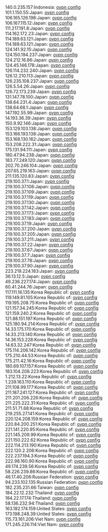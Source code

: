 140.0.235.157:Indonesia: [ovpn config](vpn/140_0_235_157.ovpn)  
101.1.150.55:Japan: [ovpn config](vpn/101_1_150_55.ovpn)  
106.165.126.198:Japan: [ovpn config](vpn/106_165_126_198.ovpn)  
106.167.115.12:Japan: [ovpn config](vpn/106_167_115_12.ovpn)  
111.217.191.8:Japan: [ovpn config](vpn/111_217_191_8.ovpn)  
114.162.172.23:Japan: [ovpn config](vpn/114_162_172_23.ovpn)  
114.189.63.121:Japan: [ovpn config](vpn/114_189_63_121.ovpn)  
114.189.63.121:Japan: [ovpn config](vpn/114_189_63_121.ovpn)  
124.141.92.15:Japan: [ovpn config](vpn/124_141_92_15.ovpn)  
124.150.194.237:Japan: [ovpn config](vpn/124_150_194_237.ovpn)  
124.212.16.86:Japan: [ovpn config](vpn/124_212_16_86.ovpn)  
124.45.146.178:Japan: [ovpn config](vpn/124_45_146_178.ovpn)  
126.114.232.240:Japan: [ovpn config](vpn/126_114_232_240.ovpn)  
126.12.210.113:Japan: [ovpn config](vpn/126_12_210_113.ovpn)  
126.235.108.237:Japan: [ovpn config](vpn/126_235_108_237.ovpn)  
126.5.54.26:Japan: [ovpn config](vpn/126_5_54_26.ovpn)  
126.72.173.239:Japan: [ovpn config](vpn/126_72_173_239.ovpn)  
131.147.78.100:Japan: [ovpn config](vpn/131_147_78_100.ovpn)  
138.64.231.4:Japan: [ovpn config](vpn/138_64_231_4.ovpn)  
138.64.68.1:Japan: [ovpn config](vpn/138_64_68_1.ovpn)  
147.192.55.99:Japan: [ovpn config](vpn/147_192_55_99.ovpn)  
14.193.36.39:Japan: [ovpn config](vpn/14_193_36_39.ovpn)  
150.9.92.146:Japan: [ovpn config](vpn/150_9_92_146.ovpn)  
153.129.103.138:Japan: [ovpn config](vpn/153_129_103_138.ovpn)  
153.166.193.138:Japan: [ovpn config](vpn/153_166_193_138.ovpn)  
153.168.130.162:Japan: [ovpn config](vpn/153_168_130_162.ovpn)  
153.208.222.31:Japan: [ovpn config](vpn/153_208_222_31.ovpn)  
175.131.94.111:Japan: [ovpn config](vpn/175_131_94_111.ovpn)  
180.47.94.238:Japan: [ovpn config](vpn/180_47_94_238.ovpn)  
183.77.249.120:Japan: [ovpn config](vpn/183_77_249_120.ovpn)  
202.70.246.104:Japan: [ovpn config](vpn/202_70_246_104.ovpn)  
207.65.219.163:Japan: [ovpn config](vpn/207_65_219_163.ovpn)  
211.135.120.83:Japan: [ovpn config](vpn/211_135_120_83.ovpn)  
219.100.37.1:Japan: [ovpn config](vpn/219_100_37_1.ovpn)  
219.100.37.108:Japan: [ovpn config](vpn/219_100_37_108.ovpn)  
219.100.37.109:Japan: [ovpn config](vpn/219_100_37_109.ovpn)  
219.100.37.119:Japan: [ovpn config](vpn/219_100_37_119.ovpn)  
219.100.37.130:Japan: [ovpn config](vpn/219_100_37_130.ovpn)  
219.100.37.142:Japan: [ovpn config](vpn/219_100_37_142.ovpn)  
219.100.37.173:Japan: [ovpn config](vpn/219_100_37_173.ovpn)  
219.100.37.183:Japan: [ovpn config](vpn/219_100_37_183.ovpn)  
219.100.37.19:Japan: [ovpn config](vpn/219_100_37_19.ovpn)  
219.100.37.200:Japan: [ovpn config](vpn/219_100_37_200.ovpn)  
219.100.37.205:Japan: [ovpn config](vpn/219_100_37_205.ovpn)  
219.100.37.211:Japan: [ovpn config](vpn/219_100_37_211.ovpn)  
219.100.37.22:Japan: [ovpn config](vpn/219_100_37_22.ovpn)  
219.100.37.67:Japan: [ovpn config](vpn/219_100_37_67.ovpn)  
219.100.37.7:Japan: [ovpn config](vpn/219_100_37_7.ovpn)  
219.100.37.78:Japan: [ovpn config](vpn/219_100_37_78.ovpn)  
219.100.37.90:Japan: [ovpn config](vpn/219_100_37_90.ovpn)  
223.219.224.183:Japan: [ovpn config](vpn/223_219_224_183.ovpn)  
36.13.12.5:Japan: [ovpn config](vpn/36_13_12_5.ovpn)  
49.236.227.174:Japan: [ovpn config](vpn/49_236_227_174.ovpn)  
60.41.244.76:Japan: [ovpn config](vpn/60_41_244_76.ovpn)  
117.111.16.135:Korea Republic of: [ovpn config](vpn/117_111_16_135.ovpn)  
119.149.81.105:Korea Republic of: [ovpn config](vpn/119_149_81_105.ovpn)  
119.195.208.75:Korea Republic of: [ovpn config](vpn/119_195_208_75.ovpn)  
121.157.34.245:Korea Republic of: [ovpn config](vpn/121_157_34_245.ovpn)  
121.159.240.2:Korea Republic of: [ovpn config](vpn/121_159_240_2.ovpn)  
121.88.151.197:Korea Republic of: [ovpn config](vpn/121_88_151_197.ovpn)  
125.180.94.214:Korea Republic of: [ovpn config](vpn/125_180_94_214.ovpn)  
14.33.175.170:Korea Republic of: [ovpn config](vpn/14_33_175_170.ovpn)  
14.33.213.140:Korea Republic of: [ovpn config](vpn/14_33_213_140.ovpn)  
14.36.153.228:Korea Republic of: [ovpn config](vpn/14_36_153_228.ovpn)  
14.63.32.247:Korea Republic of: [ovpn config](vpn/14_63_32_247.ovpn)  
175.114.206.142:Korea Republic of: [ovpn config](vpn/175_114_206_142.ovpn)  
175.210.44.53:Korea Republic of: [ovpn config](vpn/175_210_44_53.ovpn)  
175.211.42.16:Korea Republic of: [ovpn config](vpn/175_211_42_16.ovpn)  
180.69.107.157:Korea Republic of: [ovpn config](vpn/180_69_107_157.ovpn)  
183.104.208.223:Korea Republic of: [ovpn config](vpn/183_104_208_223.ovpn)  
1.212.13.22:Korea Republic of: [ovpn config](vpn/1_212_13_22.ovpn)  
1.239.163.110:Korea Republic of: [ovpn config](vpn/1_239_163_110.ovpn)  
211.108.99.177:Korea Republic of: [ovpn config](vpn/211_108_99_177.ovpn)  
211.187.241.127:Korea Republic of: [ovpn config](vpn/211_187_241_127.ovpn)  
211.201.206.226:Korea Republic of: [ovpn config](vpn/211_201_206_226.ovpn)  
211.225.222.31:Korea Republic of: [ovpn config](vpn/211_225_222_31.ovpn)  
211.51.71.68:Korea Republic of: [ovpn config](vpn/211_51_71_68.ovpn)  
219.255.27.141:Korea Republic of: [ovpn config](vpn/219_255_27_141.ovpn)  
220.124.208.159:Korea Republic of: [ovpn config](vpn/220_124_208_159.ovpn)  
220.84.200.251:Korea Republic of: [ovpn config](vpn/220_84_200_251.ovpn)  
221.141.220.95:Korea Republic of: [ovpn config](vpn/221_141_220_95.ovpn)  
221.145.209.99:Korea Republic of: [ovpn config](vpn/221_145_209_99.ovpn)  
221.150.222.62:Korea Republic of: [ovpn config](vpn/221_150_222_62.ovpn)  
222.114.213.190:Korea Republic of: [ovpn config](vpn/222_114_213_190.ovpn)  
222.120.2.206:Korea Republic of: [ovpn config](vpn/222_120_2_206.ovpn)  
222.237.194.3:Korea Republic of: [ovpn config](vpn/222_237_194_3.ovpn)  
222.98.160.90:Korea Republic of: [ovpn config](vpn/222_98_160_90.ovpn)  
49.174.239.56:Korea Republic of: [ovpn config](vpn/49_174_239_56.ovpn)  
58.226.239.86:Korea Republic of: [ovpn config](vpn/58_226_239_86.ovpn)  
46.17.40.206:Russian Federation: [ovpn config](vpn/46_17_40_206.ovpn)  
94.233.102.135:Russian Federation: [ovpn config](vpn/94_233_102_135.ovpn)  
182.235.231.66:Taiwan: [ovpn config](vpn/182_235_231_66.ovpn)  
184.22.12.232:Thailand: [ovpn config](vpn/184_22_12_232.ovpn)  
184.22.17.174:Thailand: [ovpn config](vpn/184_22_17_174.ovpn)  
58.136.232.94:Thailand: [ovpn config](vpn/58_136_232_94.ovpn)  
163.182.174.159:United States: [ovpn config](vpn/163_182_174_159.ovpn)  
173.198.248.39:United States: [ovpn config](vpn/173_198_248_39.ovpn)  
115.73.161.206:Viet Nam: [ovpn config](vpn/115_73_161_206.ovpn)  
171.245.226.114:Viet Nam: [ovpn config](vpn/171_245_226_114.ovpn)  
